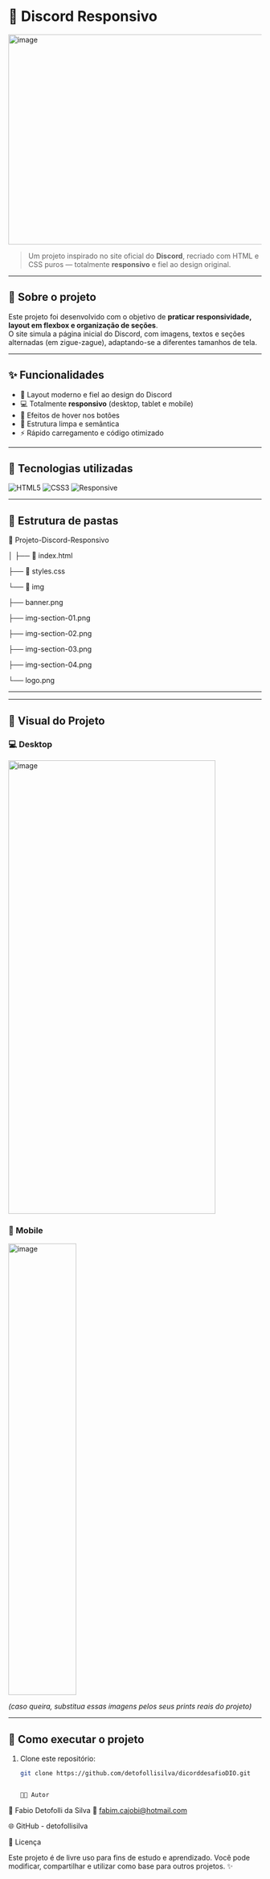 # 💬 Discord Responsivo

<img width="1893" height="418" alt="image" src="https://github.com/user-attachments/assets/2a2367da-7a4e-4ce3-8ebb-9e4d6219f92e" />


> Um projeto inspirado no site oficial do **Discord**, recriado com HTML e CSS puros — totalmente **responsivo** e fiel ao design original.

---

## 🧠 Sobre o projeto

Este projeto foi desenvolvido com o objetivo de **praticar responsividade, layout em flexbox e organização de seções**.  
O site simula a página inicial do Discord, com imagens, textos e seções alternadas (em zigue-zague), adaptando-se a diferentes tamanhos de tela.

---

## ✨ Funcionalidades

- 🌈 Layout moderno e fiel ao design do Discord  
- 💻 Totalmente **responsivo** (desktop, tablet e mobile)  
- 🎨 Efeitos de hover nos botões  
- 📐 Estrutura limpa e semântica  
- ⚡ Rápido carregamento e código otimizado  

---

## 🧰 Tecnologias utilizadas

<div align="left">

![HTML5](https://img.shields.io/badge/HTML5-E34F26?style=for-the-badge&logo=html5&logoColor=white)
![CSS3](https://img.shields.io/badge/CSS3-1572B6?style=for-the-badge&logo=css3&logoColor=white)
![Responsive](https://img.shields.io/badge/Responsive%20Design-%2300C7B7?style=for-the-badge&logo=csswizardry&logoColor=white)

</div>

---

## 🧩 Estrutura de pastas
📁 Projeto-Discord-Responsivo

│
├── 📄 index.html

├── 🎨 styles.css

└── 📂 img

├── banner.png

├── img-section-01.png

├── img-section-02.png

├── img-section-03.png

├── img-section-04.png

└── logo.png

---

---

## 📱 Visual do Projeto

### 💻 Desktop
<img width="412" height="902" alt="image" src="https://github.com/user-attachments/assets/33a4c782-0648-46cc-bb99-f2bffb1a3709" />


### 📱 Mobile
<img width="135" height="898" alt="image" src="https://github.com/user-attachments/assets/a1f8d37e-dbee-4907-9a40-bc8481af4c2c" />


*(caso queira, substitua essas imagens pelos seus prints reais do projeto)*

---

## 🚀 Como executar o projeto

1. Clone este repositório:
   ```bash
   git clone https://github.com/detofollisilva/dicorddesafioDIO.git


   👨‍💻 Autor

👋 Fabio Detofolli da Silva
📧 fabim.cajobi@hotmail.com

🌐 GitHub - detofollisilva

🪪 Licença

Este projeto é de livre uso para fins de estudo e aprendizado.
Você pode modificar, compartilhar e utilizar como base para outros projetos. ✨

